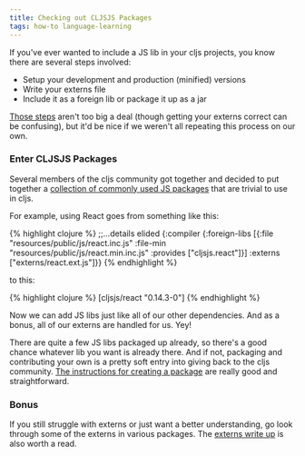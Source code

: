 ```yaml
---
title: Checking out CLJSJS Packages
tags: how-to language-learning
---
```


If you've ever wanted to include a JS lib in your cljs projects, you know there are several steps involved:

* Setup your development and production (minified) versions
* Write your externs file
* Include it as a foreign lib or package it up as a jar

[Those steps][foreign-libs] aren't too big a deal (though getting your externs correct can be confusing), but it'd be nice if we weren't all repeating this process on our own.

### Enter CLJSJS Packages

Several members of the cljs community got together and decided to put together a [collection of commonly used JS packages][cljsjs-packages] that are trivial to use in cljs.

For example, using React goes from something like this:

{% highlight clojure %}
;;...details elided
{:compiler {:foreign-libs [{:file "resources/public/js/react.inc.js"
                            :file-min "resources/public/js/react.min.inc.js"
                            :provides ["cljsjs.react"]}]
            :externs ["externs/react.ext.js"]}}
{% endhighlight %}

to this:

{% highlight clojure %}
[cljsjs/react "0.14.3-0"]
{% endhighlight %}

Now we can add JS libs just like all of our other dependencies. And as a bonus, all of our externs are handled for us. Yey!

There are quite a few JS libs packaged up already, so there's a good chance whatever lib you want is already there. And if not, packaging and contributing your own is a pretty soft entry into giving back to the cljs community. [The instructions for creating a package][create-instructions] are really good and straightforward.

### Bonus

If you still struggle with externs or just want a better understanding, go look through some of the externs in various packages. The [externs write up][externs-write-up] is also worth a read.

[foreign-libs]: https://github.com/clojure/clojurescript/wiki/Packaging-Foreign-Dependencies
[cljsjs-packages]: https://github.com/cljsjs/packages
[create-instructions]: https://github.com/cljsjs/packages/wiki/Creating-Packages
[externs-write-up]: https://github.com/cljsjs/packages/wiki/Creating-Externs
